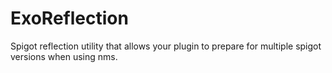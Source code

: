 # ExoReflection
Spigot reflection utility that allows your plugin to prepare for multiple spigot versions when using nms.
